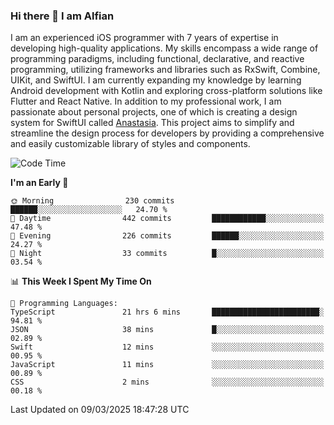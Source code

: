### Hi there 👋 I am Alfian
I am an experienced iOS programmer with 7 years of expertise in developing high-quality applications. My skills encompass a wide range of programming paradigms, including functional, declarative, and reactive programming, utilizing frameworks and libraries such as RxSwift, Combine, UIKit, and SwiftUI. I am currently expanding my knowledge by learning Android development with Kotlin and exploring cross-platform solutions like Flutter and React Native. In addition to my professional work, I am passionate about personal projects, one of which is creating a design system for SwiftUI called [Anastasia](https://github.com/alfian0/Anastasia). This project aims to simplify and streamline the design process for developers by providing a comprehensive and easily customizable library of styles and components.

<!--START_SECTION:waka-->
![Code Time](http://img.shields.io/badge/Code%20Time-611%20hrs%2046%20mins-blue)

**I'm an Early 🐤** 

```text
🌞 Morning                230 commits         ██████░░░░░░░░░░░░░░░░░░░   24.70 % 
🌆 Daytime                442 commits         ████████████░░░░░░░░░░░░░   47.48 % 
🌃 Evening                226 commits         ██████░░░░░░░░░░░░░░░░░░░   24.27 % 
🌙 Night                  33 commits          █░░░░░░░░░░░░░░░░░░░░░░░░   03.54 % 
```


📊 **This Week I Spent My Time On** 

```text
💬 Programming Languages: 
TypeScript               21 hrs 6 mins       ████████████████████████░   94.81 % 
JSON                     38 mins             █░░░░░░░░░░░░░░░░░░░░░░░░   02.89 % 
Swift                    12 mins             ░░░░░░░░░░░░░░░░░░░░░░░░░   00.95 % 
JavaScript               11 mins             ░░░░░░░░░░░░░░░░░░░░░░░░░   00.89 % 
CSS                      2 mins              ░░░░░░░░░░░░░░░░░░░░░░░░░   00.18 % 
```


 Last Updated on 09/03/2025 18:47:28 UTC
<!--END_SECTION:waka-->
